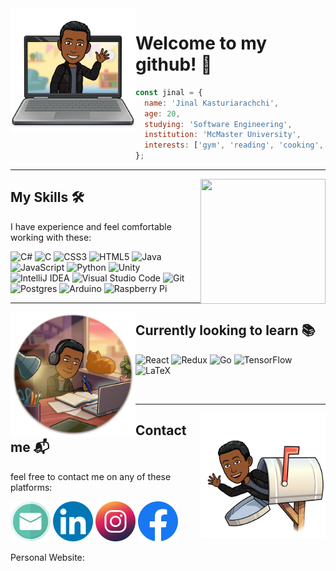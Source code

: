 <!-- intro -->
<img align="left" src="/hello.png" width="200" height="200" /> 

# Welcome to my github! 👋 #

```javascript
const jinal = {
  name: 'Jinal Kasturiarachchi',
  age: 20,
  studying: 'Software Engineering',
  institution: 'McMaster University',
  interests: ['gym', 'reading', 'cooking', 'music', 'skating', 'volleyball'],
};
```
---
<!-- what i know -->
<img align="right" src="/readingcomfy.PNG" width="200" height="200" /> 

## My Skills 🛠 ##

I have experience and feel comfortable working with these:

![C#](https://img.shields.io/badge/c%23-%23239120.svg?style=for-the-badge&logo=c-sharp&logoColor=white)
![C](https://img.shields.io/badge/c-%2300599C.svg?style=for-the-badge&logo=c&logoColor=white)
![CSS3](https://img.shields.io/badge/css3-%231572B6.svg?style=for-the-badge&logo=css3&logoColor=white)
![HTML5](https://img.shields.io/badge/html5-%23E34F26.svg?style=for-the-badge&logo=html5&logoColor=white)
![Java](https://img.shields.io/badge/java-%23ED8B00.svg?style=for-the-badge&logo=java&logoColor=white)
![JavaScript](https://img.shields.io/badge/javascript-%23323330.svg?style=for-the-badge&logo=javascript&logoColor=%23F7DF1E)
![Python](https://img.shields.io/badge/python-3670A0?style=for-the-badge&logo=python&logoColor=ffdd54)
![Unity](https://img.shields.io/badge/unity-%23000000.svg?style=for-the-badge&logo=unity&logoColor=white)
![IntelliJ IDEA](https://img.shields.io/badge/IntelliJIDEA-000000.svg?style=for-the-badge&logo=intellij-idea&logoColor=white)
![Visual Studio Code](https://img.shields.io/badge/Visual%20Studio%20Code-0078d7.svg?style=for-the-badge&logo=visual-studio-code&logoColor=white)
![Git](https://img.shields.io/badge/git-%23F05033.svg?style=for-the-badge&logo=git&logoColor=white)
![Postgres](https://img.shields.io/badge/postgres-%23316192.svg?style=for-the-badge&logo=postgresql&logoColor=white)
![Arduino](https://img.shields.io/badge/-Arduino-00979D?style=for-the-badge&logo=Arduino&logoColor=white)
![Raspberry Pi](https://img.shields.io/badge/-RaspberryPi-C51A4A?style=for-the-badge&logo=Raspberry-Pi)

---
<!-- currently learning -->
<img align="left" src="/learning.PNG" width="200" height="200" /> 

## Currently looking to learn 📚 ##

![React](https://img.shields.io/badge/react-%2320232a.svg?style=for-the-badge&logo=react&logoColor=%2361DAFB)
![Redux](https://img.shields.io/badge/redux-%23593d88.svg?style=for-the-badge&logo=redux&logoColor=white)
![Go](https://img.shields.io/badge/go-%2300ADD8.svg?style=for-the-badge&logo=go&logoColor=white)
![TensorFlow](https://img.shields.io/badge/TensorFlow-%23FF6F00.svg?style=for-the-badge&logo=TensorFlow&logoColor=white)
![LaTeX](https://img.shields.io/badge/latex-%23008080.svg?style=for-the-badge&logo=latex&logoColor=white)

<br>

---
<!-- contacts -->
<img align="right" src="/contact.png" width="200" height="200" /> 

## Contact me 📬 ##

feel free to contact me on any of these platforms:

[![](/email.png)](mailto:jinalkast@gmail.com)
[![](/linkedin.png)](https://www.linkedin.com/in/jinal-k/)
[![](/insta.png)](https://www.instagram.com/jinal.k/)
[![](/facebook.png)](https://www.facebook.com/jinal.kasturiarachchi/)

Personal Website: 
